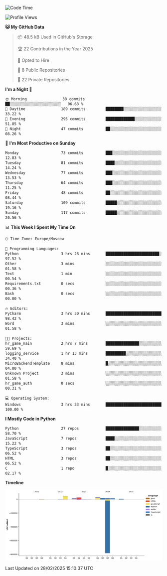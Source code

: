 <!--START_SECTION:waka-->
![Code Time](http://img.shields.io/badge/Code%20Time-612%20hrs%203%20mins-blue)

![Profile Views](http://img.shields.io/badge/Profile%20Views-0-blue)

**🐱 My GitHub Data** 

> 📦 48.5 kB Used in GitHub's Storage 
 > 
> 🏆 22 Contributions in the Year 2025
 > 
> 💼 Opted to Hire
 > 
> 📜 8 Public Repositories 
 > 
> 🔑 22 Private Repositories 
 > 
**I'm a Night 🦉** 

```text
🌞 Morning                38 commits          ██░░░░░░░░░░░░░░░░░░░░░░░   06.68 % 
🌆 Daytime                189 commits         ████████░░░░░░░░░░░░░░░░░   33.22 % 
🌃 Evening                295 commits         █████████████░░░░░░░░░░░░   51.85 % 
🌙 Night                  47 commits          ██░░░░░░░░░░░░░░░░░░░░░░░   08.26 % 
```
📅 **I'm Most Productive on Sunday** 

```text
Monday                   73 commits          ███░░░░░░░░░░░░░░░░░░░░░░   12.83 % 
Tuesday                  81 commits          ████░░░░░░░░░░░░░░░░░░░░░   14.24 % 
Wednesday                77 commits          ███░░░░░░░░░░░░░░░░░░░░░░   13.53 % 
Thursday                 64 commits          ███░░░░░░░░░░░░░░░░░░░░░░   11.25 % 
Friday                   48 commits          ██░░░░░░░░░░░░░░░░░░░░░░░   08.44 % 
Saturday                 109 commits         █████░░░░░░░░░░░░░░░░░░░░   19.16 % 
Sunday                   117 commits         █████░░░░░░░░░░░░░░░░░░░░   20.56 % 
```


📊 **This Week I Spent My Time On** 

```text
🕑︎ Time Zone: Europe/Moscow

💬 Programming Languages: 
Python                   3 hrs 28 mins       ████████████████████████░   97.52 % 
Other                    3 mins              ░░░░░░░░░░░░░░░░░░░░░░░░░   01.58 % 
Text                     1 min               ░░░░░░░░░░░░░░░░░░░░░░░░░   00.54 % 
Requirements.txt         0 secs              ░░░░░░░░░░░░░░░░░░░░░░░░░   00.36 % 
Bash                     0 secs              ░░░░░░░░░░░░░░░░░░░░░░░░░   00.00 % 

🔥 Editors: 
PyCharm                  3 hrs 30 mins       █████████████████████████   98.42 % 
Word                     3 mins              ░░░░░░░░░░░░░░░░░░░░░░░░░   01.58 % 

🐱‍💻 Projects: 
hr_game_main             2 hrs 7 mins        ███████████████░░░░░░░░░░   59.69 % 
logging_service          1 hr 13 mins        █████████░░░░░░░░░░░░░░░░   34.40 % 
MicroBackendTemplate     8 mins              █░░░░░░░░░░░░░░░░░░░░░░░░   04.00 % 
Unknown Project          3 mins              ░░░░░░░░░░░░░░░░░░░░░░░░░   01.58 % 
hr_game_auth             0 secs              ░░░░░░░░░░░░░░░░░░░░░░░░░   00.31 % 

💻 Operating System: 
Windows                  3 hrs 33 mins       █████████████████████████   100.00 % 
```

**I Mostly Code in Python** 

```text
Python                   27 repos            ███████████████░░░░░░░░░░   58.70 % 
JavaScript               7 repos             ████░░░░░░░░░░░░░░░░░░░░░   15.22 % 
TypeScript               3 repos             ██░░░░░░░░░░░░░░░░░░░░░░░   06.52 % 
HTML                     3 repos             ██░░░░░░░░░░░░░░░░░░░░░░░   06.52 % 
C                        1 repo              █░░░░░░░░░░░░░░░░░░░░░░░░   02.17 % 
```



**Timeline**

![Lines of Code chart](https://raw.githubusercontent.com/adlemx/adlemx/main/assets/bar_graph.png)


 Last Updated on 28/02/2025 15:10:37 UTC
<!--END_SECTION:waka-->
